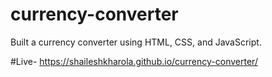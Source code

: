# currency-converter
Built a currency converter using HTML, CSS, and JavaScript.

#Live-
https://shaileshkharola.github.io/currency-converter/

